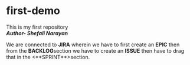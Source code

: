 # first-demo
This is my first repository
<br>
<i><b>Author- Shefali Narayan</b></i>
<p>We are connected to <b>JIRA</b> wherein we have to first create an <b>EPIC</b>
then from the <b>BACKLOG</b>section we have to create an <b>ISSUE</b> then have to 
drag that in the <**SPRINT**>section. </p>

